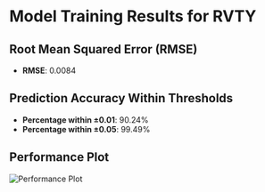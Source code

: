 # Model Training Results for RVTY

## Root Mean Squared Error (RMSE)
- **RMSE**: 0.0084

## Prediction Accuracy Within Thresholds
- **Percentage within ±0.01**: 90.24%
- **Percentage within ±0.05**: 99.49%

## Performance Plot
![Performance Plot](../imgs/RVTY.png)
